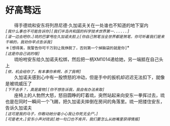 # 好高骛远
&emsp;&emsp;得手德琉和安东将列昂尼德·久加诺夫关在一处谁也不知道的地下室内  
*```[我什么事也不可能告诉你][我们半岛共和国的科学技术世界第一......]```*  
*```[滚一边去吧你，]琉的巴掌甩在久加诺夫脸上[你自己煞笔当全世界都是煞笔，你可听着我们是来干嘛的，我劝你早点告诉我]```*  
＊```[想得美，我警告你可千万别让我挣脱了，否则第一个掉脑袋的就是你]```*  
*```[这是你自己说的哦]```*  
&emsp;&emsp;琉吩咐安东给久加诺夫松绑，然后把一柄XM1014递给她，另一端抵在自己头上  
*```[侬，机会给你了，有本事你来啊，杀了我啊]```*  
&emsp;&emsp;久加诺夫感到心中有一股愤怒的冲动，但是手中的扳机却迟迟无法扣下，就像是被琉威压了  
*```[下不去手？，真是废物][你不想告诉我，我自有办法来取]```*  
&emsp;&emsp;座椅上的人勃然大怒，怒目圆睁的盯着琉，突然站起来向安东一拳挥过去，琉也是在同时一瞬间一个飞踢，把久加诺夫摔倒在房间的角落里。琉一把搂住安东，告诉久加诺夫  
*```[这可是我的马子，你敢动她分毫小心我让你死无全尸。]```*  
*```[可是老大，]安东小声对琉说[她一句口也不肯开，我们要怎么从她嘴里获得情报]```*  
